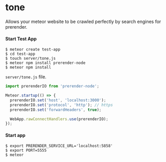 # tone
Allows your meteor website to be crawled perfectly by search engines for prerender.


#### Start Test App
```
$ meteor create test-app
$ cd test-app
$ touch server/tone.js
$ meteor npm install prerender-node
$ meteor npm install
```

`server/tone.js` file.

``` js
import prerenderIO from 'prerender-node';

Meteor.startup(() => {
  prerenderIO.set('host', 'localhost:3000');
  prerenderIO.set('protocol', 'http'); // https 
  prerenderIO.set('forwardHeaders', true);

  WebApp.rawConnectHandlers.use(prerenderIO);
});
```

#### Start app
```
$ export PRERENDER_SERVICE_URL='localhost:5858'
$ export PORT=5555 
$ meteor
```
